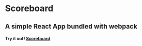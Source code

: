 # Scoreboard
## A simple React App bundled with webpack
#### Try it out! [Scoreboard](https://giuliagworld.github.io/scoreboard/)